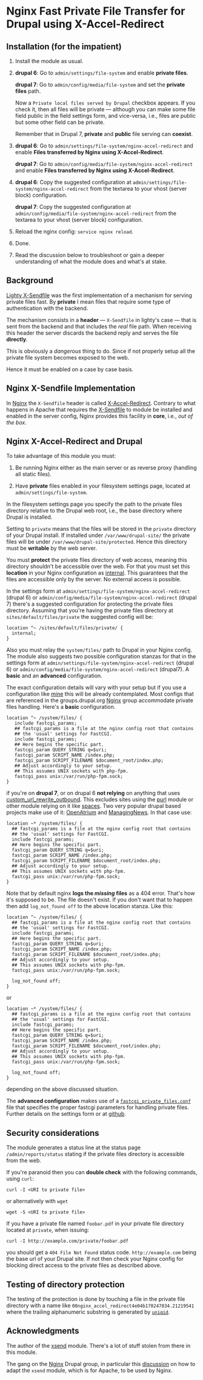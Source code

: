 # Nginx Fast Private File Transfer for Drupal using X-Accel-Redirect

## Installation (for the impatient)

 1. Install the module as usual.

 2. **drupal 6**: Go to `admin/settings/file-system` and enable **private files**.

    **drupal 7**: Go to `admin/config/media/file-system` and set the
    **private files** path.
    
    Now a `Private local files served by Drupal` checkbox appears. If
    you check it, then all files will be private &mdash; although you
    can make some file field public in the field settings form, and
    vice-versa, i.e., files are public but some other field can be
    private.
    
    Remember that in Drupal 7, **private** and **public** file serving
    can **coexist**.

 3. **drupal 6**: Go to
 `admin/settings/file-system/nginx-accel-redirect` and enable **Files transferred by Nginx using X-Accel-Redirect**.

    **drupal 7**: Go to `admin/config/media/file-system/nginx-accel-redirect` and enable **Files transferred by Nginx using X-Accel-Redirect**.

 4. **drupal 6**: Copy the suggested configuration at `admin/settings/file-system/nginx-accel-redirect` from the
 textarea to your vhost (server block) configuration. 
 
    **drupal 7**: Copy the suggested configuration at
   `admin/config/media/file-system/nginx-accel-redirect` from the textarea to your vhost (server block) configuration.

 5. Reload the nginx config: `service nginx reload`.

 6. Done.

 7. Read the discussion below to troubleshoot or gain a deeper
 understanding of what the module does and what's at stake.

## Background

[Lighty X-Sendfile](http://blog.lighttpd.net/articles/2006/07/02/x-sendfile
"Lighty's life blog post on X-Sendfile")
was the first implementation of a mechanism for serving private files
fast. By **private** I mean files that require some type of
authentication with the backend.

The mechanism consists in a **header** &mdash; `X-Sendfile` in
lighty's case &mdash; that is sent from the backend
and that includes the _real_ file path. When receiving this header the
server discards the backend reply and serves the file **directly**.

This is obviously a _dangerous_ thing to do. Since if not properly
setup all the private file system becomes exposed to the web.

Hence it must be enabled on a case by case basis.

## Nginx X-Sendfile Implementation

In [Nginx](http://wiki.nginx.org "Nginx Wiki") the `X-Sendfile` header is called
[X-Accel-Redirect](http://wiki.nginx.org/XSendfile "Nginx
implementation of X-Sendfile"). Contrary to what
happens in Apache that requires the
[X-Sendfile](https://tn123.org/mod_xsendfile/ "Apache X-Sendfile") to module be installed
and enabled in the server config, Nginx provides this facility in
**core**, i.e., _out of the box_.


## Nginx X-Accel-Redirect and Drupal

To take advantage of this module you must:

 1. Be running Nginx either as the main server or as reverse proxy
 (handling all static files).

 2. Have **private** files enabled in your filesystem settings page,
 located at `admin/settings/file-system`.

 In the filesystem settings page you specify the path to the private
 files directory relative to the Drupal web root, i.e., the base
 directory where Drupal is installed.

Setting to `private` means that the files will be stored in the
`private` directory of your Drupal install. If installed under
`/var/www/drupal-site/` the private files will be under
`/var/www/drupal-site/protected`. Hence this directory must be
**writable** by the web server.

You must **protect** the private files directory of web access,
meaning this directory shouldn't be accessible over the web. For that
you must set this **location** in your Nginx configuration as
[internal](http://wiki.nginx.org/NginxHttpCoreModule#internal). This
guarantees that the files are accessible only by the server. No
external access is possible.

In the settings form at
`admin/settings/file-system/nginx-accel-redirect` (drupal 6) or
`admin/config/media/file-system/nginx-accel-redirect` (drupal 7)
there's a suggested configuration for protecting the private files
directory. Assuming that you're having the private files directory at
`sites/default/files/private` the suggested config will be:

    location ^~ /sites/default/files/private/ {
      internal;
    }

Also you must relay the `system/files/` path to Drupal in your Nginx
config. The module also suggests two possible configuration stanzas
for that in the settings form at `admin/settings/file-system/nginx-accel-redirect`
(drupal 6) or `admin/config/media/file-system/nginx-accel-redirect`
(drupal7). A **basic** and an **advanced** configuration.

The exact configuration details will vary with your setup but
if you use a configuration like
[mine](https://github.com/perusio/drupal-with-nginx "My Nginx config
on github") this will be already contemplated. Most configs that are
referenced in the groups.drupal.org
[Nginx](http://groups.drupal.org/nginx) group accommodate private
files handling. Here's a **basic** configuration.

    location ^~ /system/files/ {
       include fastcgi_params;
       ## fastcgi_params is a file at the nginx config root that contains
       ## the 'usual' settings for FastCGI.
       include fastcgi_params;
       ## Here begins the specific part.
       fastcgi_param QUERY_STRING q=$uri;
       fastcgi_param SCRIPT_NAME /index.php;
       fastcgi_param SCRIPT_FILENAME $document_root/index.php;
       ## Adjust accordingly to your setup.
       ## This assumes UNIX sockets with php-fpm.
       fastcgi_pass unix:/var/run/php-fpm.sock;
    }

if you're on **drupal 7**, or on drupal 6 **not relying** on anything that uses
[custom\_url\_rewrite\_outbound](http://api.drupal.org/api/drupal/developer--hooks--core.php/function/custom_url_rewrite_outbound/6).  This excludes sites using the [purl](http://drupal.org/project/purl)
module or other module relying on it like
[spaces](http://drupal.org/project/spaces). Two very popular
drupal based projects make use of it:
[OpenAtrium](http://openatrium.com) and
[ManagingNews](http://managingnews.com). In that case use:

    location ~* /system/files/ {
      ## fastcgi_params is a file at the nginx config root that contains
      ## the 'usual' settings for FastCGI.
      include fastcgi_params;
      ## Here begins the specific part.
      fastcgi_param QUERY_STRING q=$uri;
      fastcgi_param SCRIPT_NAME /index.php;
      fastcgi_param SCRIPT_FILENAME $document_root/index.php;
      ## Adjust accordingly to your setup.
      ## This assumes UNIX sockets with php-fpm.
      fastcgi_pass unix:/var/run/php-fpm.sock;
    }

Note that by default nginx **logs the _missing_ files** as a 404
error. That's how it's supposed to be. The file doesn't exist. If
you don't want that to happen then add `log_not_found off` to the
above location stanza. Like this:

    location ^~ /system/files/ {
      ## fastcgi_params is a file at the nginx config root that contains
      ## the 'usual' settings for FastCGI.
      include fastcgi_params;
      ## Here begins the specific part.
      fastcgi_param QUERY_STRING q=$uri;
      fastcgi_param SCRIPT_NAME /index.php;
      fastcgi_param SCRIPT_FILENAME $document_root/index.php;
      ## Adjust accordingly to your setup.
      ## This assumes UNIX sockets with php-fpm.
      fastcgi_pass unix:/var/run/php-fpm.sock;

      log_not_found off;
    }

or

    location ~* /system/files/ {
      ## fastcgi_params is a file at the nginx config root that contains
      ## the 'usual' settings for FastCGI.
      include fastcgi_params;
      ## Here begins the specific part.
      fastcgi_param QUERY_STRING q=$uri;
      fastcgi_param SCRIPT_NAME /index.php;
      fastcgi_param SCRIPT_FILENAME $document_root/index.php;
      ## Adjust accordingly to your setup.
      ## This assumes UNIX sockets with php-fpm.
      fastcgi_pass unix:/var/run/php-fpm.sock;

      log_not_found off;
    }

depending on the above discussed situation.

The **advanced configuration** makes use of a
[`fastcgi_private_files.conf`](https://github.com/perusio/drupal-with-nginx/blob/master/fastcgi_private_files.conf)
file that specifies the proper fastcgi parameters for handling private
files. Further details on the settings form or at [github](https://github.com/perusio/drupal-with-nginx).

## Security considerations

The module generates a status line at the status page
`/admin/reports/status` stating if the private files directory is
accessible from the web.

If you're paranoid then you can **double check** with the following
commands, using `curl`:

    curl -I <URI to private file>

or alternatively with `wget`

    wget -S <URI to private file>

If you have a private file named `foobar.pdf` in your private file
directory located at `private`, when issuing:

    curl -I http://example.com/private/foobar.pdf

you should get a `404 File Not Found` status
code. `http://example.com` being the base url of your Drupal site.  If
not then check your Nginx config for blocking direct access to the
private files as described above.


## Testing of directory protection

The testing of the protection is done by touching a file in the
private file directory with a name like
`00nginx_accel_redirect4e04b170247834.21219541` where the trailing
alphanumeric substring is generated by
[`uniqid`](http://php.net/manual/en/function.uniqid.php).

## Acknowledgments

The author of the [xsend](http://drupal.org/project/xsend "xsend
Drupal module") module. There's a lot of stuff stolen from there in
this module.

The gang on the [Nginx](http://groups.drupal.org/nginx) Drupal group,
in particular this [discussion](http://groups.drupal.org/node/36892)
on how to adapt the `xsend` module, which is for Apache, to be used by
Nginx.
